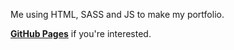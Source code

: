 Me using HTML, SASS and JS to make my portfolio.

<p><b><a href="https://anh0616.github.io/Portfolio/">GitHub Pages</a></b> if you're interested.</p>
